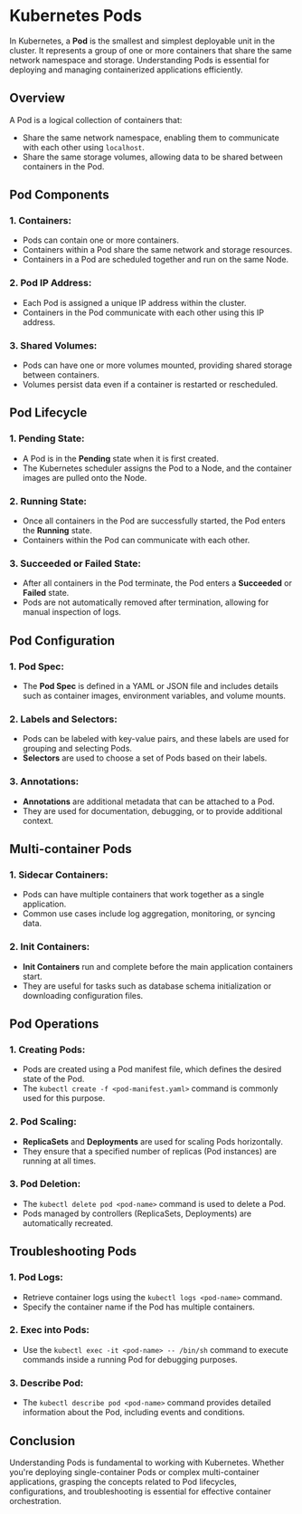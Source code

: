 # Kubernetes Pods

In Kubernetes, a **Pod** is the smallest and simplest deployable unit in the cluster. It represents a group of one or more containers that share the same network namespace and storage. Understanding Pods is essential for deploying and managing containerized applications efficiently.

## Overview

A Pod is a logical collection of containers that:
- Share the same network namespace, enabling them to communicate with each other using `localhost`.
- Share the same storage volumes, allowing data to be shared between containers in the Pod.

## Pod Components

### 1. **Containers:**
   - Pods can contain one or more containers.
   - Containers within a Pod share the same network and storage resources.
   - Containers in a Pod are scheduled together and run on the same Node.

### 2. **Pod IP Address:**
   - Each Pod is assigned a unique IP address within the cluster.
   - Containers in the Pod communicate with each other using this IP address.

### 3. **Shared Volumes:**
   - Pods can have one or more volumes mounted, providing shared storage between containers.
   - Volumes persist data even if a container is restarted or rescheduled.

## Pod Lifecycle

### 1. **Pending State:**
   - A Pod is in the **Pending** state when it is first created.
   - The Kubernetes scheduler assigns the Pod to a Node, and the container images are pulled onto the Node.

### 2. **Running State:**
   - Once all containers in the Pod are successfully started, the Pod enters the **Running** state.
   - Containers within the Pod can communicate with each other.

### 3. **Succeeded or Failed State:**
   - After all containers in the Pod terminate, the Pod enters a **Succeeded** or **Failed** state.
   - Pods are not automatically removed after termination, allowing for manual inspection of logs.

## Pod Configuration

### 1. **Pod Spec:**
   - The **Pod Spec** is defined in a YAML or JSON file and includes details such as container images, environment variables, and volume mounts.

### 2. **Labels and Selectors:**
   - Pods can be labeled with key-value pairs, and these labels are used for grouping and selecting Pods.
   - **Selectors** are used to choose a set of Pods based on their labels.

### 3. **Annotations:**
   - **Annotations** are additional metadata that can be attached to a Pod.
   - They are used for documentation, debugging, or to provide additional context.

## Multi-container Pods

### 1. **Sidecar Containers:**
   - Pods can have multiple containers that work together as a single application.
   - Common use cases include log aggregation, monitoring, or syncing data.

### 2. **Init Containers:**
   - **Init Containers** run and complete before the main application containers start.
   - They are useful for tasks such as database schema initialization or downloading configuration files.

## Pod Operations

### 1. **Creating Pods:**
   - Pods are created using a Pod manifest file, which defines the desired state of the Pod.
   - The `kubectl create -f <pod-manifest.yaml>` command is commonly used for this purpose.

### 2. **Pod Scaling:**
   - **ReplicaSets** and **Deployments** are used for scaling Pods horizontally.
   - They ensure that a specified number of replicas (Pod instances) are running at all times.

### 3. **Pod Deletion:**
   - The `kubectl delete pod <pod-name>` command is used to delete a Pod.
   - Pods managed by controllers (ReplicaSets, Deployments) are automatically recreated.

## Troubleshooting Pods

### 1. **Pod Logs:**
   - Retrieve container logs using the `kubectl logs <pod-name>` command.
   - Specify the container name if the Pod has multiple containers.

### 2. **Exec into Pods:**
   - Use the `kubectl exec -it <pod-name> -- /bin/sh` command to execute commands inside a running Pod for debugging purposes.

### 3. **Describe Pod:**
   - The `kubectl describe pod <pod-name>` command provides detailed information about the Pod, including events and conditions.

## Conclusion

Understanding Pods is fundamental to working with Kubernetes. Whether you're deploying single-container Pods or complex multi-container applications, grasping the concepts related to Pod lifecycles, configurations, and troubleshooting is essential for effective container orchestration.
